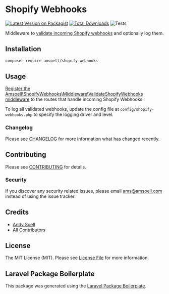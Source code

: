 # Shopify Webhooks

[![Latest Version on Packagist](https://img.shields.io/packagist/v/amsoell/shopify-webhooks.svg?style=flat-square)](https://packagist.org/packages/amsoell/shopify-webhooks)
[![Total Downloads](https://img.shields.io/packagist/dt/amsoell/shopify-webhooks.svg?style=flat-square)](https://packagist.org/packages/amsoell/shopify-webhooks)
![Tests](https://github.com/amsoell/shopify-webhooks/actions/workflows/tests.yaml/badge.svg)

Middleware to [validate incoming Shopify webhooks](https://shopify.dev/docs/apps/webhooks/configuration/https) and optionally log them.

## Installation

```bash
composer require amsoell/shopify-webhooks
```

## Usage

[Register the Amsoell\ShopifyWebhooks\Middleware\ValidateShopifyWebhooks middleware](https://laravel.com/docs/middleware#registering-middleware) to the routes that handle incoming Shopify Webhooks.

To log all validated webhooks, update the config file at `config/shopify-webhooks.php` to specify the logging driver and level.

### Changelog

Please see [CHANGELOG](CHANGELOG.md) for more information what has changed recently.

## Contributing

Please see [CONTRIBUTING](CONTRIBUTING.md) for details.

### Security

If you discover any security related issues, please email ams@amsoell.com instead of using the issue tracker.

## Credits

-   [Andy Soell](https://github.com/amsoell)
-   [All Contributors](../../contributors)

## License

The MIT License (MIT). Please see [License File](LICENSE.md) for more information.

## Laravel Package Boilerplate

This package was generated using the [Laravel Package Boilerplate](https://laravelpackageboilerplate.com).
